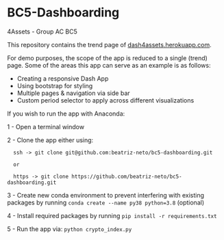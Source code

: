 # BC5-Dashboarding

 4Assets - Group AC BC5

This repository contains the trend page of [dash4assets.herokuapp.com](https://dash4assets.herokuapp.com).

For demo purposes, the scope of the app is reduced to a single (trend) page. Some of the areas this app can serve as an example is as follows:
* Creating a responsive Dash App
* Using bootstrap for styling
* Multiple pages & navigation via side bar
* Custom period selector to apply across different visualizations

If you wish to run the app with Anaconda:

1 - Open a terminal window

2 - Clone the app either using:

      ssh -> git clone git@github.com:beatriz-neto/bc5-dashboarding.git 
      
      or
      
      https -> git clone https://github.com/beatriz-neto/bc5-dashboarding.git
      
3 - Create new conda environment to prevent interfering with existing packages by running `conda create --name py38 python=3.8` (optional)

4 - Install required packages by running `pip install -r requirements.txt`

5 - Run the app via: `python crypto_index.py`
